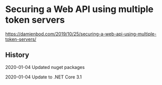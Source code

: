# Securing a Web API using multiple token servers

https://damienbod.com/2019/10/25/securing-a-web-api-using-multiple-token-servers/

## History

2020-01-04 Updated nuget packages

2020-01-04 Update to .NET Core 3.1